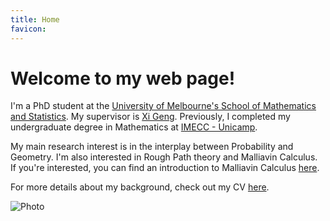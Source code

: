 ```yaml
---
title: Home
favicon:
---
```


# Welcome to my web page!

I'm a PhD student at the [University of Melbourne's School of Mathematics and Statistics](https://ms.unimelb.edu.au/). My supervisor is [Xi Geng](https://researchers.ms.unimelb.edu.au/~xgge@unimelb/). Previously, I completed my undergraduate degree in Mathematics at [IMECC - Unicamp](https://www.ime.unicamp.br/).

My main research interest is in the interplay between Probability and Geometry. I'm also interested in Rough Path theory and Malliavin Calculus. If you're interested, you can find an introduction to Malliavin Calculus [here](https://github.com/adairneto/Malliavin-Calculus/blob/main/seminario.pdf).

For more details about my background, check out my CV [here](https://github.com/adairneto/CV/blob/main/CV.pdf).

![Photo](https://avatars.githubusercontent.com/u/65835635?v=4.jpg)
